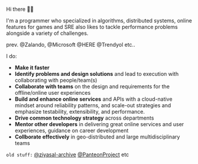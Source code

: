 Hi there 👋🏾

I'm a programmer who specialized in algorithms, distributed systems, online features for games and SRE also likes to tackle performance problems alongside a variety of challenges.

prev. @Zalando, @Microsoft @HERE @Trendyol etc..

I do:
- **Make it faster**
- **Identify problems and design solutions** and lead to execution with collaborating with people/team(s)
- **Collaborate with teams** on the design and requirements for the offline/online user experiences
- **Build and enhance online services** and APIs with a cloud-native mindset around reliability patterns, and scale-out strategies and emphasize testability, extensibility, and performance.
- **Drive common technology strategy** across departments
- **Mentor other developers** in delivering great online services and user experiences, guidance on career development
- **Collborate  effectively** in geo-distributed and large multidisciplinary teams

`old stuff:` [@ziyasal-archive](https://github.com/ziyasal-archive) [@PanteonProject](https://github.com/PanteonProject) etc
